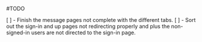 #TODO

[ ] - Finish the message pages not complete with the different tabs.
[ ] - Sort out the sign-in and up pages not redirecting properly and plus the non-signed-in users are not directed to the sign-in page.